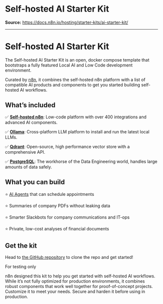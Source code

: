 # Self-hosted AI Starter Kit

**Source:** https://docs.n8n.io/hosting/starter-kits/ai-starter-kit/

---

# Self-hosted AI Starter Kit

The Self-hosted AI Starter Kit is an open, docker compose template that bootstraps a fully featured Local AI and Low Code development environment.

Curated by [n8n](https://github.com/n8n-io), it combines the self-hosted n8n platform with a list of compatible AI products and components to get you started building self-hosted AI workflows.

## What’s included

✅ [**Self-hosted n8n**](../../): Low-code platform with over 400 integrations and advanced AI components.

✅ [**Ollama**](https://ollama.com/): Cross-platform LLM platform to install and run the latest local LLMs.

✅ [**Qdrant**](https://qdrant.tech/): Open-source, high performance vector store with a comprehensive API.

✅ [**PostgreSQL**](https://www.postgresql.org/): The workhorse of the Data Engineering world, handles large amounts of data safely.

## What you can build

⭐️ [AI Agents](../../../glossary/#ai-agent) that can schedule appointments

⭐️ Summaries of company PDFs without leaking data

⭐️ Smarter Slackbots for company communications and IT-ops

⭐️ Private, low-cost analyses of financial documents

## Get the kit

Head to [the GitHub repository](https://github.com/n8n-io/self-hosted-ai-starter-kit) to clone the repo and get started!

For testing only

n8n designed this kit to help you get started with self-hosted AI workflows. While it’s not fully optimized for production environments, it combines robust components that work well together for proof-of-concept projects. Customize it to meet your needs. Secure and harden it before using in production.

